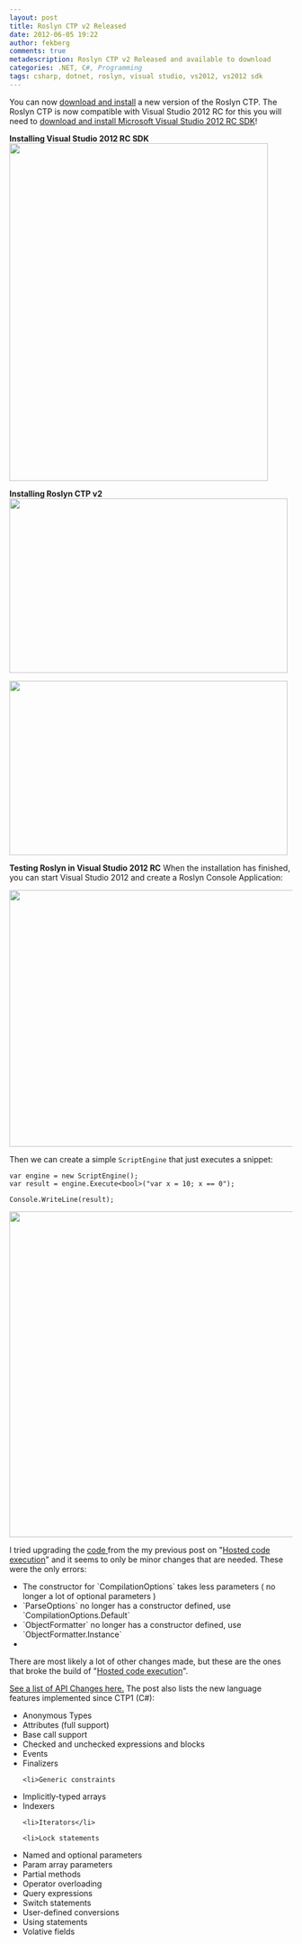 ```yaml
---
layout: post
title: Roslyn CTP v2 Released
date: 2012-06-05 19:22
author: fekberg
comments: true
metadescription: Roslyn CTP v2 Released and available to download
categories: .NET, C#, Programming
tags: csharp, dotnet, roslyn, visual studio, vs2012, vs2012 sdk
---
```

You can now <a href="http://www.microsoft.com/en-us/download/details.aspx?id=27746">download and install</a> a new version of the Roslyn CTP. The Roslyn CTP is now compatible with Visual Studio 2012 RC for this you will need to <a href="http://www.microsoft.com/en-us/download/details.aspx?id=29930">download and install Microsoft Visual Studio 2012 RC SDK</a>!<!--excerpt-->

<strong>Installing Visual Studio 2012 RC SDK</strong>
<a href="http://cdn.filipekberg.se/fekberg-blog/wp-content/uploads/2012/06/1.png"><img src="http://cdn.filipekberg.se/fekberg-blog/wp-content/uploads/2012/06/1.png" alt="" title="Installing Visual Studio 2012 RC SDK" width="460" height="600" class="aligncenter size-full wp-image-862" /></a>

<strong>Installing Roslyn CTP v2</strong>
<a href="http://cdn.filipekberg.se/fekberg-blog/wp-content/uploads/2012/06/2.png"><img src="http://cdn.filipekberg.se/fekberg-blog/wp-content/uploads/2012/06/2.png" alt="" title="Installing Roslyn CTP v2" width="495" height="310" class="aligncenter size-full wp-image-863" /></a>

<a href="http://cdn.filipekberg.se/fekberg-blog/wp-content/uploads/2012/06/21.png"><img src="http://cdn.filipekberg.se/fekberg-blog/wp-content/uploads/2012/06/21.png" alt="" title="Installation of Roslyn CTP v2 complete" width="495" height="310" class="aligncenter size-full wp-image-864" /></a>

<strong>Testing Roslyn in Visual Studio 2012 RC</strong>
When the installation has finished, you can start Visual Studio 2012 and create a Roslyn Console Application:

<a href="http://cdn.filipekberg.se/fekberg-blog/wp-content/uploads/2012/06/3.png"><img src="http://cdn.filipekberg.se/fekberg-blog/wp-content/uploads/2012/06/3.png" alt="" title="Creating a Roslyn Console Application" width="800" height="456" class="aligncenter size-full wp-image-865" /></a>

Then we can create a simple `ScriptEngine` that just executes a snippet:

	var engine = new ScriptEngine();
	var result = engine.Execute<bool>("var x = 10; x == 0");

	Console.WriteLine(result);

<a href="http://cdn.filipekberg.se/fekberg-blog/wp-content/uploads/2012/06/4.png"><img src="http://cdn.filipekberg.se/fekberg-blog/wp-content/uploads/2012/06/4.png" alt="" title="Executing a code snippet with Roslyn" width="864" height="579" class="aligncenter size-full wp-image-867" /></a>

I tried upgrading the <a href="https://github.com/fekberg/Roslyn-Hosted-Execution">code </a>from the my previous post on "<a href="http://filipekberg.se/2011/12/08/hosted-execution-of-smaller-code-snippets-with-roslyn/">Hosted code execution</a>" and it seems to only be minor changes that are needed. These were the only errors:

<ul>
	<li>The constructor for `CompilationOptions` takes less parameters ( no longer a lot of optional parameters )</li>
	<li>`ParseOptions` no longer has a constructor defined, use `CompilationOptions.Default`</li>
	<li>`ObjectFormatter` no longer has a constructor defined, use `ObjectFormatter.Instance`<li></ul>

There are most likely a lot of other changes made, but these are the ones that broke the build of "<a href="http://filipekberg.se/2011/12/08/hosted-execution-of-smaller-code-snippets-with-roslyn/">Hosted code execution</a>".

<a href="http://social.msdn.microsoft.com/Forums/en-US/roslyn/thread/2341e1f5-ce2e-48ff-93d6-bdd1bdbabd81">See a list of API Changes here.</a> The post also lists the new language features implemented since CTP1 (C#):

<ul>
	<li>Anonymous Types
</li>
	<li>Attributes (full support)
</li>
	<li>Base call support
</li>
	<li>Checked and unchecked expressions and blocks
</li>
	<li>Events
</li>
	<li>Finalizers</li>

	<li>Generic constraints
</li>
	<li>Implicitly-typed arrays
</li>
	<li>Indexers</li>

	<li>Iterators</li>

	<li>Lock statements
</li>
	<li>Named and optional parameters
</li>
	<li>Param array parameters
</li>
	<li>Partial methods
</li>
	<li>Operator overloading
</li>
	<li>Query expressions
</li>
	<li>Switch statements
</li>
	<li>User-defined conversions
</li>
	<li>Using statements
</li>
	<li>Volative fields</li>
</ul>